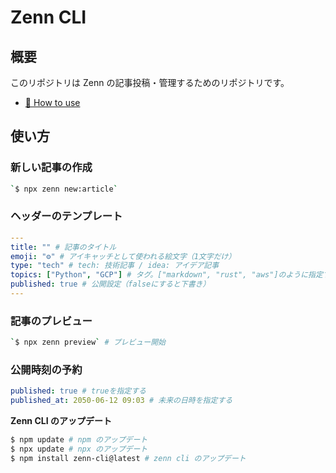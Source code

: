 # Zenn CLI

## 概要

このリポジトリは Zenn の記事投稿・管理するためのリポジトリです。

- [📘 How to use](https://zenn.dev/zenn/articles/zenn-cli-guide)

## 使い方

### 新しい記事の作成

```bash
`$ npx zenn new:article`
```

### ヘッダーのテンプレート

```yaml
---
title: "" # 記事のタイトル
emoji: "⚙" # アイキャッチとして使われる絵文字（1文字だけ）
type: "tech" # tech: 技術記事 / idea: アイデア記事
topics: ["Python", "GCP"] # タグ。["markdown", "rust", "aws"]のように指定する
published: true # 公開設定（falseにすると下書き）
---
```

### 記事のプレビュー

```bash
`$ npx zenn preview` # プレビュー開始
```

### 公開時刻の予約

```yaml
published: true # trueを指定する
published_at: 2050-06-12 09:03 # 未来の日時を指定する
```

**Zenn CLI のアップデート**

```bash
$ npm update # npm のアップデート
$ npx update # npx のアップデート
$ npm install zenn-cli@latest # zenn cli のアップデート
```
